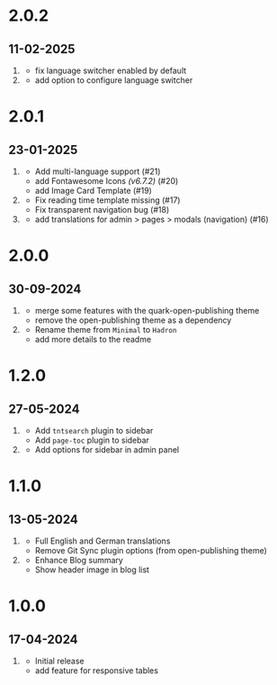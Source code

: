 # 2.0.2
## 11-02-2025
1. [](#bugfix)
   - fix language switcher enabled by default
1. [](#improved)
   - add option to configure language switcher

# 2.0.1
## 23-01-2025
1. [](#new)
   - Add multi-language support (#21)
   - add Fontawesome Icons _(v6.7.2)_ (#20)
   - add Image Card Template (#19)
1. [](#bugfix)
   - Fix reading time template missing (#17)
   - Fix transparent navigation bug (#18)
1. [](#improved)
   - add translations for admin > pages > modals (navigation) (#16)

# 2.0.0
##  30-09-2024
1. [](#new)
   - merge some features with the quark-open-publishing theme
   - remove the open-publishing theme as a dependency
1. [](#improved)
   - Rename theme from `Minimal` to `Hadron`
   - add more details to the readme

# 1.2.0
##  27-05-2024
1. [](#new)
   - Add `tntsearch` plugin to sidebar
   - Add `page-toc` plugin to sidebar
2. [](#improved)
   - Add options for sidebar in admin panel

# 1.1.0
##  13-05-2024
1. [](#new)
   - Full English and German translations
   - Remove Git Sync plugin options (from open-publishing theme)
2. [](#improved)
   - Enhance Blog summary
   - Show header image in blog list

# 1.0.0
##  17-04-2024
1. [](#new)
   - Initial release
   - add feature for responsive tables
